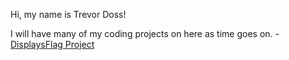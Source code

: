 Hi, my name is Trevor Doss! 

I will have many of my coding projects on here as time goes on.
      - [DisplaysFlag Project](https://github.com/TrevorDoss/coding-projects/blob/main/DisplaysFlag/src/DisplaysFlag.java)
 
